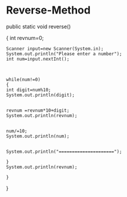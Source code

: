 # Reverse-Method



public static void reverse()

{
	int revnum=0;
	
	Scanner input=new Scanner(System.in);
	System.out.println("Please enter a number");
	int num=input.nextInt();
	
	
	
	while(num!=0)
	{
	int digit=num%10;
	System.out.println(digit);

	
	revnum =revnum*10+digit;
	System.out.println(revnum);

	
	num/=10;
	System.out.println(num);

	
	System.out.println("=====================");

	}
	System.out.println(revnum);
	
	}
}
